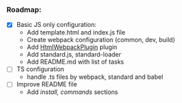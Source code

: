 ### Roadmap: ###
* [x] Basic JS only configuration:
    * Add template.html and index.js file
    * Create webpack configuration (common, dev, build)
    * Add [HtmlWebpackPlugin] plugin
    * Add standard.js, standard-loader
    * Add README.md with list of tasks
* [ ] TS configuration
    * handle .ts files by webpack, standard and babel
* [ ] Improve README file
    * Add _install, commands_ sections

[HtmlWebpackPlugin]: https://webpack.js.org/plugins/html-webpack-plugin/
